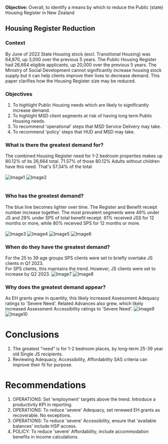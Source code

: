 **Objective:** Overall, to identify a means by which to reduce the Public (state) Housing Register in New Zealand

## Housing Register Reduction
### Context
By June of 2022 State Housing stock (excl. Transitional Housing) was 64,870, up 3,000 over the previous 5 years. The Public Housing Register had 26,664 eligible applicants, up 20,000 over the previous 5 years. The Ministry of Social Development cannot significantly increase housing stock supply but it can help clients improve their lives to decrease demand. This paper clarifies how the Housing Register size may be reduced.

### Objectives
1)  To highlight Public Housing needs which are likely to significantly increase demand.
2)  To highlight MSD client segments at risk of having long term Public Housing needs.
3)  To recommend 'operational' steps that MSD Service Delivery may take.
4)  To recommend 'policy' steps that HUD and MSD may take.

### What is there the greatest demand for?
The combined Housing Register need for 1-2 bedroom properties makes up 80.12% of its 26,664 total.
71.57% of those 80.12% Adults without children have this need. That's 57.34% of the total<br><br>
![Image1](https://CarlosPeralta2049.github.io/Assets/Project4_01.png)
![Image2](https://CarlosPeralta2049.github.io/Assets/Project4_02.png)
<br><br>

### Who has the greatest demand?
The blue line becomes lighter over time. The Register and Benefit receipt number increase together.
The most prevalent segments were 49% under JS and 29% under SPS of total benefit receipt.
61% received JSS for 12 months or more, while 80% received SPS for 12 months or more.<br><br>
![Image3](https://CarlosPeralta2049.github.io/Assets/Project4_03.png)
![Image4](https://CarlosPeralta2049.github.io/Assets/Project4_04.png)
![Image5](https://CarlosPeralta2049.github.io/Assets/Project4_05.png)
![Image6](https://CarlosPeralta2049.github.io/Assets/Project4_06.png)

### When do they have the greatest demand?
For the 25 to 39 age groups SPS clients were set to briefly overtake JS clients in Q1 2023.  
For SPS clients, this maintains the trend. However, JS clients were set to increase by Q2 2023.
![Image7](https://CarlosPeralta2049.github.io/Assets/Project4_07.png)
![Image8](https://CarlosPeralta2049.github.io/Assets/Project4_08.png)

### Why does the greatest demand appear?
As EH grants grew in quantity, this likely increased Assessment Adequacy ratings to 'Severe Need'.
Related Advances also grew, which likely increased Assessment Accessibility ratings to 'Severe Need'.
![Image9](https://CarlosPeralta2049.github.io/Assets/Project4_09.png)
![Image10](https://CarlosPeralta2049.github.io/Assets/Project4_10.png)

# **Conclusions**
1)  The greatest "need" is for 1-2 bedroom places, by long-term 25-39 year old Single JS recipients.
2)  Reviewing Adequacy, Accessibility, Affordability SAS criteria can improve their fit for purpose.

# **Recommendations**
1)  OPERATIONS: Set 'employment' targets above the trend. Introduce a productivity KPI in reporting.
2)  OPERATIONS: To reduce 'severe' Adequacy, set renewed EH grants as recoverable. No exceptions.
3)  OPERATIONS: To reduce 'severe' Accessibility, ensure that 'available balances' include HSP access.
4)  POLICY: To reduce 'severe' Affordability, include accommodation benefits in income calculations.
